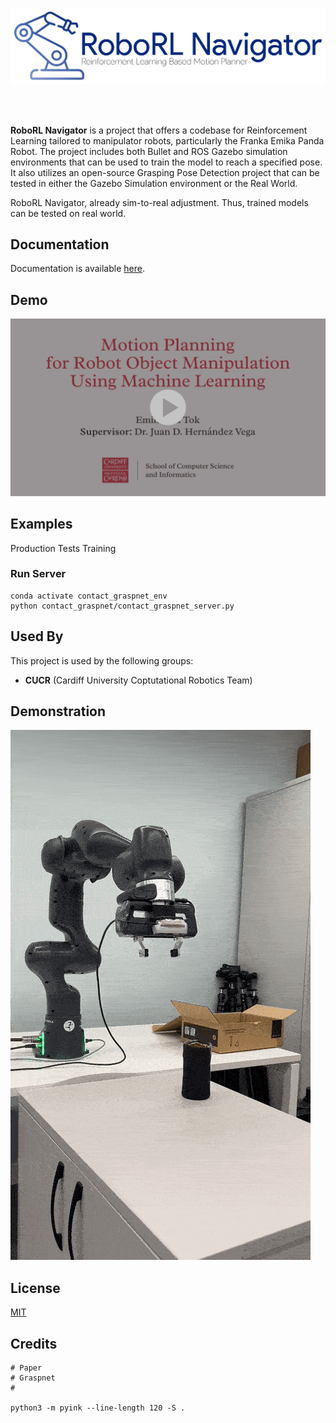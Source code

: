 ![Logo](assets/documentation/logo.png)

<br>
<br>

**RoboRL Navigator** is a project that offers a codebase for Reinforcement Learning tailored to manipulator robots, particularly the Franka Emika Panda Robot. The project includes both Bullet and ROS Gazebo simulation environments that can be used to train the model to reach a specified pose. It also utilizes an open-source Grasping Pose Detection project that can be tested in either the Gazebo Simulation environment or the Real World.

RoboRL Navigator, already sim-to-real adjustment. Thus, trained models can be tested on
real world.

## Documentation

Documentation is available [here](https://roborl-navigator.readthedocs.io/en/latest/).

## Demo

[![Watch the video](https://raw.githubusercontent.com/eminsafa/RoboRL-Navigator/master/assets/VideoPlayCover.png)](https://www.youtube.com/watch?v=CJJvQztncOw)

## Examples

Production
Tests
Training

### Run Server
```shell
conda activate contact_graspnet_env
python contact_graspnet/contact_graspnet_server.py
```

## Used By

This project is used by the following groups:

- **CUCR** (Cardiff University Coptutational Robotics Team)

## Demonstration

![Logo](assets/documentation/demo-img.gif)

## License

[MIT](https://choosealicense.com/licenses/mit/)


## Credits
```shell
# Paper
# Graspnet
# 

python3 -m pyink --line-length 120 -S .

```